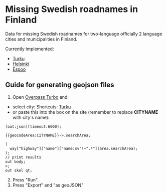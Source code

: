 # Missing Swedish roadnames in Finland

Data for missing Swedish roadnames for two-language officially 2 language cities and municipalities in Finland.

Currently implemented:
* [Turku](Turku.geojson)
* [Helsinki](Helsinki.geojson)
* [Espoo](Espoo.geojson)

## Guide for generating geojson files
1. Open [Overpass Turbo](https://overpass-turbo.eu/) and:
 * select city:
 Shortcuts: [Turku](http://overpass-turbo.eu/s/q0M)<!--, [Helsinki](), [Espoo]()-->
 * or paste this into the box on the site (remember to replace **CITYNAME** with city's name):
  ```
  [out:json][timeout:6000];

  {{geocodeArea:CITYNAME}}->.searchArea;

  (
    way["highway"]["name"]["name:sv"!~".*"](area.searchArea);
  );
  // print results
  out body;
  >;
  out skel qt;
  ```
2. Press "Run".
3. Press "Export" and "as geoJSON"
